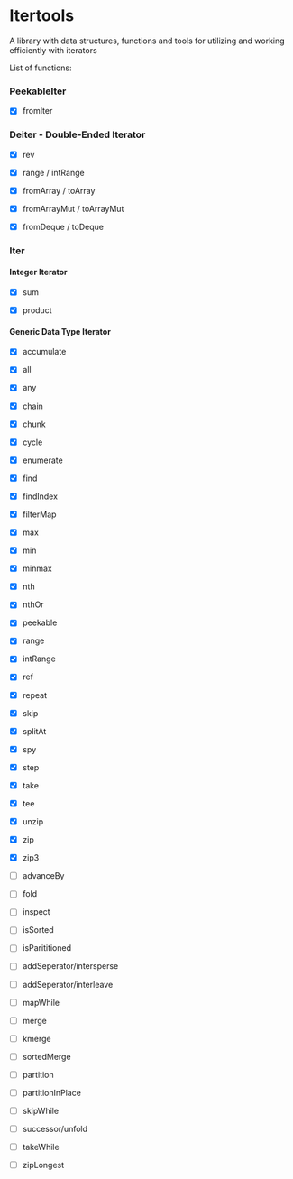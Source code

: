 # Itertools

A library with data structures, functions and tools for utilizing and working efficiently with iterators

List of functions:

### PeekableIter

- [x] fromIter
  
### Deiter - Double-Ended Iterator

- [x] rev

- [x] range / intRange

- [x] fromArray / toArray

- [x] fromArrayMut / toArrayMut

- [x] fromDeque / toDeque

### Iter

#### Integer Iterator

- [x] sum

- [x] product

#### Generic Data Type Iterator

- [x] accumulate

- [x] all

- [x] any

- [x] chain

- [x] chunk

- [x] cycle

- [x] enumerate

- [x] find

- [x] findIndex

- [x] filterMap

- [x] max

- [x] min

- [x] minmax

- [x] nth

- [x] nthOr

- [x] peekable

- [x] range

- [x] intRange

- [x] ref

- [x] repeat

- [x] skip

- [x] splitAt

- [x] spy

- [x] step

- [x] take

- [x] tee

- [x] unzip

- [x] zip

- [x] zip3

- [ ] advanceBy

- [ ] fold

- [ ] inspect

- [ ] isSorted

- [ ] isParititioned

- [ ] addSeperator/intersperse

- [ ] addSeperator/interleave

- [ ] mapWhile

- [ ] merge

- [ ] kmerge

- [ ] sortedMerge

- [ ] partition

- [ ] partitionInPlace

- [ ] skipWhile

- [ ] successor/unfold

- [ ] takeWhile

- [ ] zipLongest
